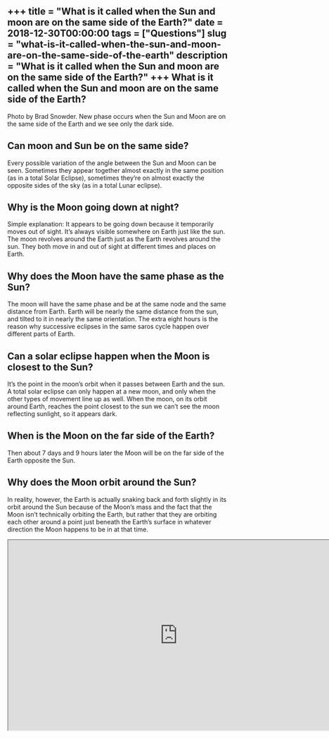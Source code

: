 +++
title = "What is it called when the Sun and moon are on the same side of the Earth?"
date = 2018-12-30T00:00:00
tags = ["Questions"]
slug = "what-is-it-called-when-the-sun-and-moon-are-on-the-same-side-of-the-earth"
description = "What is it called when the Sun and moon are on the same side of the Earth?"
+++
What is it called when the Sun and moon are on the same side of the Earth?
--------------------------------------------------------------------------

Photo by Brad Snowder. New phase occurs when the Sun and Moon are on the same side of the Earth and we see only the dark side.

Can moon and Sun be on the same side?
-------------------------------------

Every possible variation of the angle between the Sun and Moon can be seen. Sometimes they appear together almost exactly in the same position (as in a total Solar Eclipse), sometimes they’re on almost exactly the opposite sides of the sky (as in a total Lunar eclipse).

Why is the Moon going down at night?
------------------------------------

Simple explanation: It appears to be going down because it temporarily moves out of sight. It’s always visible somewhere on Earth just like the sun. The moon revolves around the Earth just as the Earth revolves around the sun. They both move in and out of sight at different times and places on Earth.

Why does the Moon have the same phase as the Sun?
-------------------------------------------------

The moon will have the same phase and be at the same node and the same distance from Earth. Earth will be nearly the same distance from the sun, and tilted to it in nearly the same orientation. The extra eight hours is the reason why successive eclipses in the same saros cycle happen over different parts of Earth.

Can a solar eclipse happen when the Moon is closest to the Sun?
---------------------------------------------------------------

It’s the point in the moon’s orbit when it passes between Earth and the sun. A total solar eclipse can only happen at a new moon, and only when the other types of movement line up as well. When the moon, on its orbit around Earth, reaches the point closest to the sun we can’t see the moon reflecting sunlight, so it appears dark.

When is the Moon on the far side of the Earth?
----------------------------------------------

Then about 7 days and 9 hours later the Moon will be on the far side of the Earth opposite the Sun.

Why does the Moon orbit around the Sun?
---------------------------------------

In reality, however, the Earth is actually snaking back and forth slightly in its orbit around the Sun because of the Moon’s mass and the fact that the Moon isn’t technically orbiting the Earth, but rather that they are orbiting each other around a point just beneath the Earth’s surface in whatever direction the Moon happens to be in at that time.

<iframe allow="accelerometer; autoplay; clipboard-write; encrypted-media; gyroscope; picture-in-picture" allowfullscreen="" class="__youtube_prefs__  epyt-is-override  no-lazyload" data-no-lazy="1" data-origheight="433" data-origwidth="770" data-skipgform_ajax_framebjll="" height="433" id="_ytid_43261" loading="lazy" src="https://www.youtube.com/embed/wz01pTvuMa0?enablejsapi=1&autoplay=0&cc_load_policy=0&cc_lang_pref=&iv_load_policy=1&loop=0&modestbranding=0&rel=1&fs=1&playsinline=0&autohide=2&theme=dark&color=red&controls=1&" title="YouTube player" width="770"></iframe>